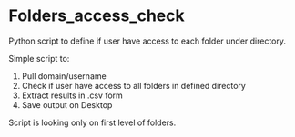 # Folders_access_check
Python script to define if user have access to each folder under directory.

Simple script to:

1. Pull domain/username
2. Check if user have access to all folders in defined directory
3. Extract results in .csv form
4. Save output on Desktop

Script is looking only on first level of folders.
